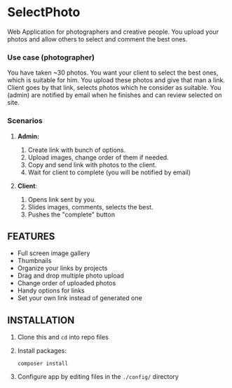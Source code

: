 SelectPhoto
============================

Web Application for photographers and creative people.
You upload your photos and allow others to select and comment the best ones.


### Use case (photographer)

You have taken ~30 photos. You want your client to select the best ones, which is suitable for him.
You upload these photos and give that man a link. Client goes by that link, selects photos which he consider as suitable.
You (admin) are notified by email when he finishes and can review selected on site.

### Scenarios

1. **Admin:** 

    1. Create link with bunch of options.
    2. Upload images, change order of them if needed.
    3. Copy and send link with photos to the client.
    4. Wait for client to complete (you will be notified by email)

2. **Client**:

    1. Opens link sent by you.
    2. Slides images, comments, selects the best.
    3. Pushes the "complete" button
    
    
FEATURES
--------

- Full screen image gallery
- Thumbnails
- Organize your links by projects
- Drag and drop multiple photo upload
- Change order of uploaded photos
- Handy options for links
- Set your own link instead of generated one

INSTALLATION
------------

1. Clone this and `cd` into repo files

2. Install packages:

    ~~~
    composer install
    ~~~
    
3. Configure app by editing files in the `./config/` directory

